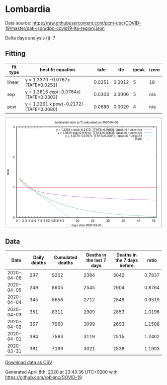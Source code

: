 # Lombardia

Data source: https://raw.githubusercontent.com/pcm-dpc/COVID-19/master/dati-json/dpc-covid19-ita-regioni.json

Delta days analysis (j): 7

## Fitting 
|fit type|best fit equation|tafe|tfe|ipeak|izero|
|-------|-----|--------|------|---|---|
|linear|y = 1.3370 -0.0767x  [TAFE=0.0251]|0.0251|0.0012|5|18|
|exp|y = 1.3815 exp(-0.0764x)  [TAFE=0.0303]|0.0303|0.0006|5|n/a|
|pow|y = 1.3261 x pow(-0.2172)  [TAFE=0.0680]|0.0680|0.0029|4|n/a|

![Plot](COVID-19_lombardia_j7_2020-04-06.png)

## Data
|Date|Daily deaths|Cumulated deaths|Deaths in the last 7 days|Deaths in the 7 days before|ratio|
|----|----------|-----------|-------|--------------------|-----|
|2020-04-06|297|9202|2384|3042|0.7837|
|2020-04-05|249|8905|2545|2904|0.8764|
|2020-04-04|345|8656|2712|2849|0.9519|
|2020-04-03|351|8311|2909|2853|1.0196|
|2020-04-02|367|7960|3099|2693|1.1508|
|2020-04-01|394|7593|3119|2515|1.2402|
|2020-03-31|381|7199|3021|2538|1.1903|

[Download data as CSV](COVID-19_lombardia_j7_2020-04-06.csv)

Generated April 8th, 2020 at 23:43:36 UTC+0200 with https://github.com/robianc/COVID-19
